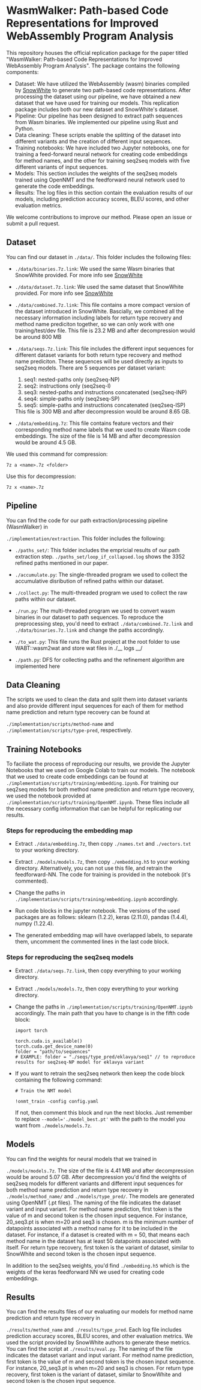 <h1>WasmWalker: Path-based Code Representations for Improved WebAssembly Program Analysis</h1>

This repository houses the official replication package for the paper titled "WasmWalker: Path-based Code Representations for Improved WebAssembly Program Analysis". The package contains the following components:

<ul>

<li>Dataset: We have utilized the WebAssembly (wasm) binaries compiled by <a href="https://github.com/sola-st/wasm-type-prediction">SnowWhite</a> to generate two path-based code representations. After processing the dataset using our pipeline, we have obtained a new dataset that we have used for training our models. This replication package includes both our new dataset and SnowWhite's dataset.</li>

<li>Pipeline: Our pipeline has been designed to extract path sequences from Wasm binaries. We implemented our pipeline using Rust and Python.</li>

<li>Data cleaning: These scripts enable the splitting of the dataset into different variants and the creation of different input sequences.</li>

<li>Training notebooks: We have included two Jupyter notebooks, one for training a feed-forward neural network for creating code embeddings for method names, and the other for training seq2seq models with five different variants of input sequences.</li>

<li>Models: This section includes the weights of the seq2seq models trained using OpenNMT and the feedforward neural network used to generate the code embeddings.</li>

<li>Results: The log files in this section contain the evaluation results of our models, including prediction accuracy scores, BLEU scores, and other evaluation metrics.</li>

</ul>

We welcome contributions to improve our method. Please open an issue or submit a pull request.

<h2>Dataset</h2>

You can find our dataset in `./data/`. This folder includes the following files:

<ul>
<li>

`./data/binaries.7z.link`: We used the same Wasm binaries that SnowWhite provided. For more info see <a href="https://github.com/sola-st/wasm-type-prediction">SnowWhite</a></li>


<li>

`./data/dataset.7z.link`: We used the same dataset that SnowWhite provided. For more info see <a href="https://github.com/sola-st/wasm-type-prediction">SnowWhite</a></li>
<li>

`./data/combined.7z.link`: This file contains a more compact version of the dataset introduced in SnowWhite. Bascially, we combined all the necessary information including labels for return type recovery and method name prediciton together, so we can only work with one training/test/dev file. This file is 23.2 MB and after decompression would be around 800 MB</li>

<li>

`./data/seqs.7z.link`: This file includes the different input sequences for different dataset variants for both return type recovery and method name prediciton. These sequences will be used directly as inputs to seq2seq models. There are 5 sequences per dataset variant:
<ol>
<li>seq1: nested-paths only (seq2seq-NP)</li>
<li>seq2: instructions only (seq2seq-I)</li>
<li>seq3: nested-paths and instructions concatenated (seq2seq-INP)</li>
<li>seq4: simple-paths only (seq2seq-SP)</li>
<li>seq5: simple-paths and instructions concatenated (seq2seq-ISP)</li>
</ol>
This file is 300 MB and after decompression would be around 8.65 GB.
</li>
<li>

`./data/embedding.7z`: This file contains feature vectors and their corresponding method name labels that we used to create Wasm code embeddings. The size of the file is 14 MB and after decompression would be around 4.5 GB.</li>
</ul>

We used this command for compression:
```
7z a <name>.7z <folder>
```

Use this for decompression:
```
7z x <name>.7z
```

<h2>Pipeline</h2>
You can find the code for our path extraction/processing pipeline (WasmWalker) in 

`./implementation/extraction`.
This folder includes the following:
<ul>
<li>

`./paths_set/`: This folder includes the empricial results of our path extraction step. `./paths_set/loop_if_collapsed.log` shows the 3352 refined paths mentioned in our paper.</li>

<li>

`./accumulate.py`: The single-threaded program we used to collect the accumulative disribution of refined paths within our dataset.</li>

<li>

`./collect.py`: The multi-threaded program we used to collect the raw paths within our dataset.</li>

<li>

`./run.py`: The multi-threaded program we used to convert wasm binaries in our dataset to path sequences. To reproduce the preprocessing step, you'd need to extract `./data/combined.7z.link` and `./data/binaries.7z.link` and change the paths accordingly.</li>

<li>

`./to_wat.py`: This file runs the Rust project at the root folder to use WABT::wasm2wat and store wat files in ./__ logs __/</li>

<li>

`./path.py`: DFS for collecting paths and the refinement algorithm are implemented here</li>
</ul>


<h2>Data Cleaning</h2>
The scripts we used to clean the data and split them into dataset variants and also provide different input sequences for each of them for method name prediction and return type recovery can be found at 

`./implementation/scripts/method-name` and `./implementation/scripts/type-pred`, respectively.

<h2>Training Notebooks</h2>

To faciliate the process of reproducing our results, we provide the Jupyter Notebooks that we used on Google Colab to train our models. The notebook that we used to create code embeddings can be found at `./implementation/scripts/training/embedding.ipynb`. For training our seq2seq models for both method name prediction and return type recovery, we used the notebook provided at `./implementation/scripts/training/OpenNMT.ipynb`. These files include all the necessary config information that can be helpful for replicating our results.

<h3>Steps for reproducing the embedding map</h3>

<ul>
<li>

Extract `./data/embedding.7z`, then copy `./names.txt` and `./vectors.txt` to your working directory.</li>

<li>

Extract `./models/models.7z`, then copy `./embedding.h5` to your working directory. Alternatively, you can not use this file, and retrain the feedforward-NN. The code for training is provided in the notebook (it's commented).</li>

<li>

Change the paths in `./implementation/scripts/training/embedding.ipynb` accordingly.</li>

<li>

Run code blocks in the jupyter notebook. The versions of the used packages are as follows: sklearn (1.2.2), keras (2.11.0), pandas (1.4.4), numpy (1.22.4).</li>

<li>

The generated embedding map will have overlapped labels, to separate them, uncomment the commented lines in the last code block.</li>
</ul>

<h3>Steps for reproducing the seq2seq models</h3>

<ul>
<li>

Extract `./data/seqs.7z.link`, then copy everything to your working directory.</li>

<li>

Extract `./models/models.7z`, then copy everything to your working directory.</li>

<li>

Change the paths in `./implementation/scripts/training/OpenNMT.ipynb` accordingly. The main path that you have to change is in the fifth code block:
```
import torch

torch.cuda.is_available()
torch.cuda.get_device_name(0)
folder = "path/to/sequences"
# EXAMPLE: folder = "./seqs/type_pred/eklavya/seq1" // to reproduce results for seq2seq-NP model for eklavya variant
```

</li>

<li>

If you want to retrain the seq2seq network then keep the code block containing the following command:

```
# Train the NMT model

!onmt_train -config config.yaml
```
If not, then comment this block and run the next blocks. Just remember to replace `--model='./model_best.pt'` with the path to the model you want from `./models/models.7z`.
</li>
</ul>

<h2>Models</h2>
You can find the weights for neural models that we trained in 

`./models/models.7z`. The size of the file is 4.41 MB and after decompression would be around 5.07 GB. After decompression you'd find the weights of seq2seq models for different variants and different input sequences for both method name prediction and return type recovery in `./models/method_name/` and `./models/type_pred/`. The models are generated using OpenNMT (.pt files). The naming of the file indicates the dataset variant and input variant. For method name prediction, first token is the value of m and second token is the chosen input sequence. For instance, 20_seq3.pt is when m=20 and seq3 is chosen. m is the minimum number of datapoints associated with a method name for it to be included in the dataset. For instance, if
a dataset is created with m = 50, that means each method name in the dataset has at least 50 datapoints associated with itself. For return type recovery, first token is the variant of dataset, similar to SnowWhite and second token is the chosen input sequence. 

In addition to the seq2seq weights, you'd find `./embedding.h5` which is the weights of the keras feedforward NN we used for creating code embeddings.

<h2>Results</h2>
You can find the results files of our evaluating our models for method name prediction and return type recovery in 

`./results/method_name` and `./results/type_pred`. Each log file includes prediction accuracy scores, BLEU scores, and other evaluation metrics. We used the script provided by SnowWhite authors to generate these metrics. You can find the script at `./results/eval.py`. The naming of the file indicates the dataset variant and input variant. For method name prediction, first token is the value of m and second token is the chosen input sequence. For instance, 20_seq3.pt is when m=20 and seq3 is chosen. For return type recovery, first token is the variant of dataset, similar to SnowWhite and second token is the chosen input sequence. 
